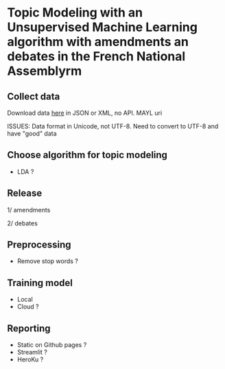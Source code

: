 # Topic Modeling with an Unsupervised Machine Learning algorithm with amendments an debates in the French National Assemblyrm

## Collect data 
Download data [here](https://data.assemblee-nationale.fr/travaux-parlementaires/amendements/tous-les-amendements) in JSON or XML, no API. MAYL uri

ISSUES: Data format in Unicode, not UTF-8. Need to convert to UTF-8 and have "good" data

## Choose algorithm for topic modeling 
- LDA ? 

## Release 
1/ amendments

2/ debates

## Preprocessing
- Remove stop words ?

## Training model 
- Local 
- Cloud ? 
  
## Reporting 
* Static on Github pages ?
* Streamlit ?
* HeroKu ? 
